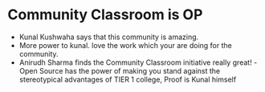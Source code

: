 # Community Classroom is OP

- Kunal Kushwaha says that this community is amazing.
- More power to kunal. love the work which your are doing for the community.
- Anirudh Sharma finds the Community Classroom initiative really great!
-Open Source has the power of making you stand against the stereotypical advantages of TIER 1 college, Proof is Kunal himself